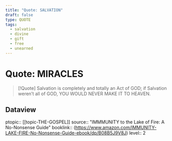 ```yaml
---
title: "Quote: SALVATION"
draft: false
type: QUOTE
tags:
  - salvation
  - divine
  - gift
  - free
  - unearned
---
```


# Quote: MIRACLES
> [!Quote]
> Salvation is completely and totally an Act of GOD; if Salvation weren’t all of GOD, YOU WOULD NEVER MAKE IT TO HEAVEN.

## Dataview
ptopic:: [[topic-THE-GOSPEL]]
source:: "IMMMUNITY to the Lake of Fire: A No-Nonsense Guide"
booklink:: (https://www.amazon.com/IMMUNITY-LAKE-FIRE-No-Nonsense-Guide-ebook/dp/B08B5J9V8J)
level:: 2